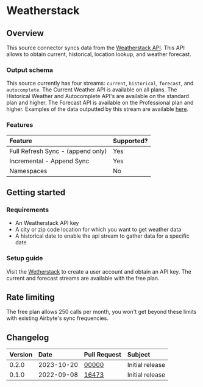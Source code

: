 # Weatherstack

## Overview

This source connector syncs data from the [Weatherstack API](http://api.weatherstack.com/). This API allows to obtain current, historical, location lookup, and weather forecast.

### Output schema

This source currently has four streams: `current`, `historical`, `forecast`, and `autocomplete`. The Current Weather API is available on all plans. The Historical Weather and Autocomplete API's are available on the standard plan and higher. The Forecast API is available on the Professional plan and higher. Examples of the data outputted by this stream are available [here](https://weatherstack.com/documentation).

### Features

| Feature | Supported? |
| :--- | :--- |
| Full Refresh Sync - (append only) | Yes |
| Incremental - Append Sync | Yes |
| Namespaces | No |

## Getting started

### Requirements

* An Weatherstack API key
* A city or zip code location for which you want to get weather data
* A historical date to enable the api stream to gather data for a specific date

### Setup guide

Visit the [Wetherstack](https://weatherstack.com/) to create a user account and obtain an API key. The current and forecast streams are available with the free plan.

## Rate limiting
The free plan allows 250 calls per month, you won't get beyond these limits with existing Airbyte's sync frequencies.

## Changelog

| Version | Date       | Pull Request                                             | Subject         |
| :----   | :--------- | :------------------------------------------------------- | :-------------- |
| 0.2.0   | 2023-10-20 | [00000](https://github.com/airbytehq/airbyte/pull/00000) | Initial release |
| 0.1.0   | 2022-09-08 | [16473](https://github.com/airbytehq/airbyte/pull/16473) | Initial release |

